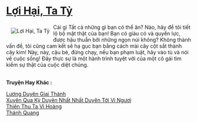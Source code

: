 <a href="https://truyentiki.com/loi-hai-ta-ty.30610/" title="Lợi Hại, Ta Tỷ"><h1>Lợi Hại, Ta Tỷ</h1></a><div style="display:table"><img align="right" style="float: left; padding: 10px;" src="https://truyentiki.com/a/img/str/src/30610.jpg" alt="Lợi Hại, Ta Tỷ">Cái gì Tất cả những gì bạn có thể ăn? Nào, hãy để tôi tiết lộ bộ mặt thật của bạn! Bạn có giàu có và quyền lực, được hậu thuẫn bởi những ngọn núi không? Không thành vấn đề, tôi cũng cam kết sẽ hạ gục bạn bằng cách mài cây cột sắt thành cây kim! Này, này, cậu bé, đừng chạy, nếu bạn phạm luật, hãy vào tù và nói về cuộc sống! Đây thực sự là một hành trình tuyệt vời của một cô gái tìm kiếm sự thật của cuộc diệt chủng.</div><p><br><b>Truyện Hay Khác :</b></p><a href="https://truyentiki.com/luong-duyen-giai-thanh.30609/" alt="Lương Duyên Giai Thành">Lương Duyên Giai Thành</a><br/><a href="https://github.com/nownovels/truyenhay/tree/master/truyenhay/30714/README.md" alt="Xuyên Qua Kỳ Duyên Nhất Nhất Duyên Tới Vì Ngươi">Xuyên Qua Kỳ Duyên Nhất Nhất Duyên Tới Vì Ngươi</a><br/><a href="https://truyentiki.wordpress.com/2020/06/08/thien-thu-ta-vi-hoang/" alt="Thiên Thu Ta Vì Hoàng">Thiên Thu Ta Vì Hoàng</a><br/><a href="https://github.com/nownovels/top500/tree/master/truyenhay/33897/" alt="Thánh Quang">Thánh Quang</a><br/>